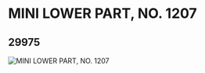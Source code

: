 # MINI LOWER PART, NO. 1207
## 29975
![MINI LOWER PART, NO. 1207](https://lc-www-live-s.legocdn.com/media/bricks/5/2/6176697.jpg)